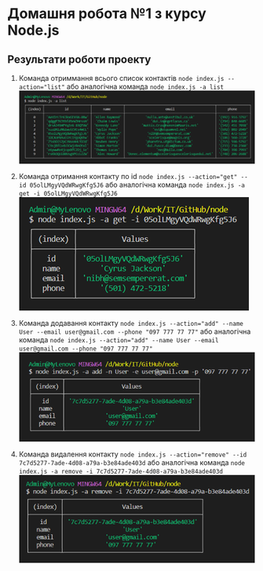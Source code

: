 # Домашня робота №1 з курсу Node.js

## Результати роботи проекту

1. Команда отриммання всього список контактів `node index.js --action="list"` або аналогічна команда `node index.js -a list`
   ![command action list](./assets/action-list.png)

2. Команда отримання контакту по id `node index.js --action="get" --id 05olLMgyVQdWRwgKfg5J6` або аналогічна команда `node index.js -a get -i 05olLMgyVQdWRwgKfg5J6`
   ![command action get](./assets/action-get.png)

3. Команда додавання контакту `node index.js --action="add" --name User --email user@gmail.com --phone "097 777 77 77"` або аналогічна команда `node index.js --action="add" --name User --email user@gmail.com --phone "097 777 77 77"`
   ![command action add](./assets/action-add.png)

4. Команда видалення контакту `node index.js --action="remove" --id 7c7d5277-7ade-4d08-a79a-b3e84ade403d` або аналогічна команда `node index.js -a remove -i 7c7d5277-7ade-4d08-a79a-b3e84ade403d`
   ![command action remove](./assets/action-remove.png)
